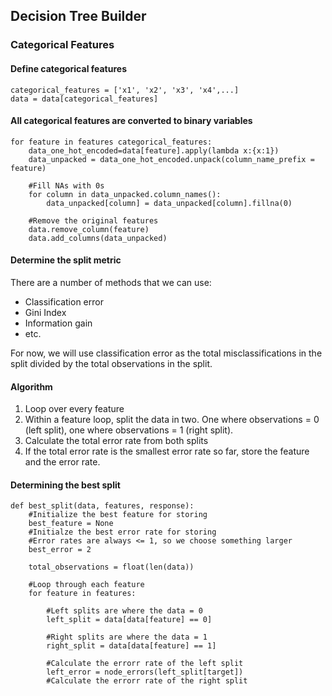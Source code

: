 ## Decision Tree Builder

### Categorical Features

#### Define categorical features

	categorical_features = ['x1', 'x2', 'x3', 'x4',...]
	data = data[categorical_features]  

#### All categorical features are converted to binary variables
    for feature in features categorical_features:
	    data_one_hot_encoded=data[feature].apply(lambda x:{x:1})
	    data_unpacked = data_one_hot_encoded.unpack(column_name_prefix = feature)
	
		#Fill NAs with 0s
		for column in data_unpacked.column_names():
			data_unpacked[column] = data_unpacked[column].fillna(0)
	
		#Remove the original features
		data.remove_column(feature)
		data.add_columns(data_unpacked)
	
#### Determine the split metric
There are a number of methods that we can use:

 - Classification error
 - Gini Index
 - Information gain
 - etc.

For now, we will use classification error as the total misclassifications in the split divided by the total observations in the split.

#### Algorithm
1. Loop over every feature
2. Within a feature loop, split the data in two. One where observations = 0 (left split), one where observations = 1 (right split).
3.  Calculate the total error rate from both splits
4.  If the total error rate is the smallest error rate so far, store the feature and the error rate.

#### Determining the best split

    def best_split(data, features, response):
	    #Initialize the best feature for storing
	    best_feature = None
	    #Initialze the best error rate for storing
	    #Error rates are always <= 1, so we choose something larger
	    best_error = 2

		total_observations = float(len(data))
		
		#Loop through each feature
		for feature in features:
		
			#Left splits are where the data = 0
			left_split = data[data[feature] == 0]
			
			#Right splits are where the data = 1
			right_split = data[data[feature] == 1]
			
			#Calculate the errorr rate of the left split
			left_error = node_errors(left_split[target])
			#Calculate the errorr rate of the right split



    


<!--stackedit_data:
eyJoaXN0b3J5IjpbLTIwMDEyMzIwMjZdfQ==
-->